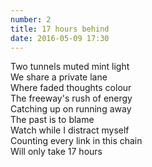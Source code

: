 ```yaml
---
number: 2
title: 17 hours behind
date: 2016-05-09 17:30
---
```


Two tunnels muted mint light<br>
We share a private lane<br>
Where faded thoughts colour<br>
The freeway's rush of energy<br>
Catching up on running away<br>
The past is to blame<br>
Watch while I distract myself<br>
Counting every link in this chain<br>
Will only take 17 hours<br>